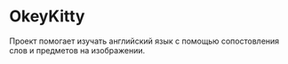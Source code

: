 # OkeyKitty
Проект помогает изучать английский язык с помощью сопостовления слов и предметов на изображении.
